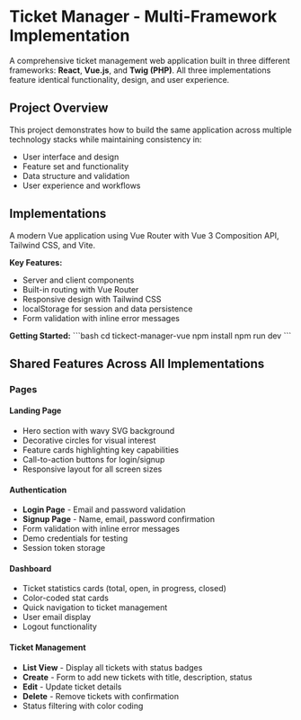 # Ticket Manager - Multi-Framework Implementation

A comprehensive ticket management web application built in three different frameworks: **React**, **Vue.js**, and **Twig (PHP)**. All three implementations feature identical functionality, design, and user experience.

## Project Overview

This project demonstrates how to build the same application across multiple technology stacks while maintaining consistency in:

- User interface and design
- Feature set and functionality
- Data structure and validation
- User experience and workflows

## Implementations

A modern Vue application using Vue Router with Vue 3 Composition API, Tailwind CSS, and Vite.

**Key Features:**

- Server and client components
- Built-in routing with Vue Router
- Responsive design with Tailwind CSS
- localStorage for session and data persistence
- Form validation with inline error messages

**Getting Started:**
\`\`\`bash
cd tickect-manager-vue
npm install
npm run dev
\`\`\`

## Shared Features Across All Implementations

### Pages

#### Landing Page

- Hero section with wavy SVG background
- Decorative circles for visual interest
- Feature cards highlighting key capabilities
- Call-to-action buttons for login/signup
- Responsive layout for all screen sizes

#### Authentication

- **Login Page** - Email and password validation
- **Signup Page** - Name, email, password confirmation
- Form validation with inline error messages
- Demo credentials for testing
- Session token storage

#### Dashboard

- Ticket statistics cards (total, open, in progress, closed)
- Color-coded stat cards
- Quick navigation to ticket management
- User email display
- Logout functionality

#### Ticket Management

- **List View** - Display all tickets with status badges
- **Create** - Form to add new tickets with title, description, status
- **Edit** - Update ticket details
- **Delete** - Remove tickets with confirmation
- Status filtering with color coding
